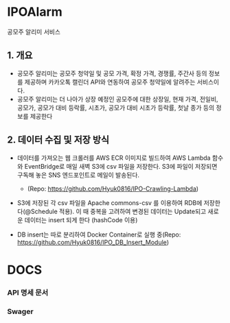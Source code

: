 # IPOAlarm
공모주 알리미 서비스 

## 1. 개요
- 공모주 알리미는 공모주 청약일 및 공모 가격, 확정 가격, 경쟁률, 주간사 등의 정보를 제공하며 카카오톡 캘린더 API와 연동하여 공모주 청약일에 알려주는 서비스이다.
- 공모주 알리미는 더 나아가 상장 예정인 공모주에 대한 상장일, 현재 가격, 전일비, 공모가, 공모가 대비 등락률, 시초가, 공모가 대비 시초가 등락률, 첫날 종가 등의 정보를 제공한다

## 2. 데이터 수집 및 저장 방식
- 데이터를 가져오는 웹 크롤러를 AWS ECR 이미지로 빌드하여 AWS Lambda 함수와 EventBridge로 매일 새벽 S3에 csv 파일을 저장한다. S3에 파일이 저장되면 구독해 놓은 SNS 엔드포인트로 메일이 발송된다.
  - (Repo: https://github.com/Hyuk0816/IPO-Crawling-Lambda)

- S3에 저장된 각 csv 파일을 Apache commons-csv 를 이용하여 RDB에 저장한다(@Schedule 적용). 이 때 중복을 고려하여 변경된 데이터는 Update되고 새로운 데이터는 insert 되게 한다 (hashCode 이용)
- DB insert는 따로 분리하여 Docker Container로 실행 중(Repo: https://github.com/Hyuk0816/IPO_DB_Insert_Module)

# DOCS

### API 명세 문서

### Swager 


